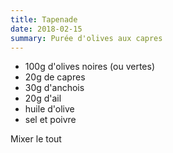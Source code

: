 ```yaml
---
title: Tapenade
date: 2018-02-15
summary: Purée d'olives aux capres
---
```


* 100g d'olives noires (ou vertes)
* 20g de capres
* 30g d'anchois
* 20g d'ail 
* huile d'olive
* sel et poivre


Mixer le tout

